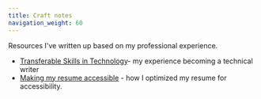 ```yaml
---
title: Craft notes
navigation_weight: 60
---
```

Resources I've written up based on my professional experience.<br>
* [Transferable Skills in Technology](transferable-skills.html)- my experience becoming a technical writer<br>
* [Making my resume accessible](making-resume-accessible.html) - how I optimized my resume for accessibility.
